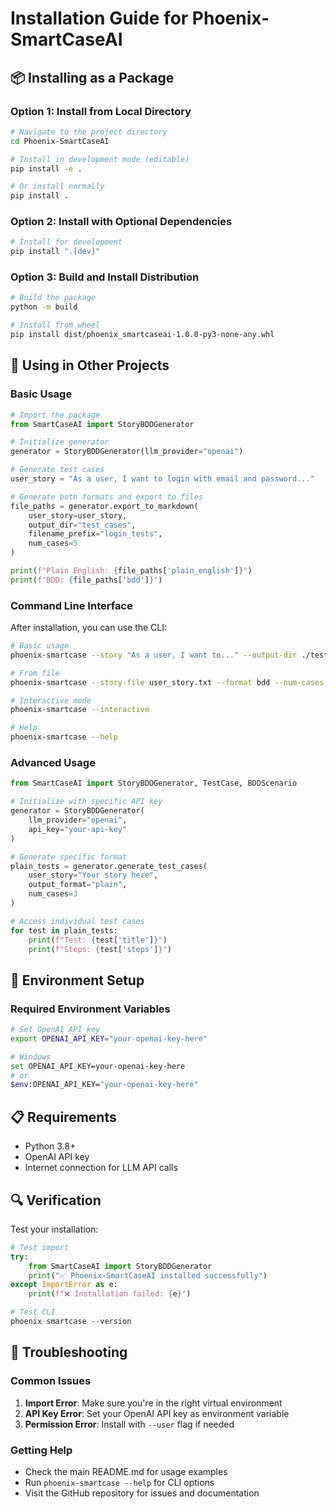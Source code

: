 # Installation Guide for Phoenix-SmartCaseAI

## 📦 Installing as a Package

### Option 1: Install from Local Directory

```bash
# Navigate to the project directory
cd Phoenix-SmartCaseAI

# Install in development mode (editable)
pip install -e .

# Or install normally
pip install .
```

### Option 2: Install with Optional Dependencies

```bash
# Install for development
pip install ".[dev]"
```

### Option 3: Build and Install Distribution

```bash
# Build the package
python -m build

# Install from wheel
pip install dist/phoenix_smartcaseai-1.0.0-py3-none-any.whl
```

## 🚀 Using in Other Projects

### Basic Usage

```python
# Import the package
from SmartCaseAI import StoryBDDGenerator

# Initialize generator
generator = StoryBDDGenerator(llm_provider="openai")

# Generate test cases
user_story = "As a user, I want to login with email and password..."

# Generate both formats and export to files
file_paths = generator.export_to_markdown(
    user_story=user_story,
    output_dir="test_cases",
    filename_prefix="login_tests",
    num_cases=5
)

print(f"Plain English: {file_paths['plain_english']}")
print(f"BDD: {file_paths['bdd']}")
```

### Command Line Interface

After installation, you can use the CLI:

```bash
# Basic usage
phoenix-smartcase --story "As a user, I want to..." --output-dir ./tests

# From file
phoenix-smartcase --story-file user_story.txt --format bdd --num-cases 10

# Interactive mode
phoenix-smartcase --interactive

# Help
phoenix-smartcase --help
```

### Advanced Usage

```python
from SmartCaseAI import StoryBDDGenerator, TestCase, BDDScenario

# Initialize with specific API key
generator = StoryBDDGenerator(
    llm_provider="openai",
    api_key="your-api-key"
)

# Generate specific format
plain_tests = generator.generate_test_cases(
    user_story="Your story here",
    output_format="plain",
    num_cases=3
)

# Access individual test cases
for test in plain_tests:
    print(f"Test: {test['title']}")
    print(f"Steps: {test['steps']}")
```

## 🔧 Environment Setup

### Required Environment Variables

```bash
# Set OpenAI API key
export OPENAI_API_KEY="your-openai-key-here"

# Windows
set OPENAI_API_KEY=your-openai-key-here
# or
$env:OPENAI_API_KEY="your-openai-key-here"
```

## 📋 Requirements

- Python 3.8+
- OpenAI API key
- Internet connection for LLM API calls

## 🔍 Verification

Test your installation:

```python
# Test import
try:
    from SmartCaseAI import StoryBDDGenerator
    print("✅ Phoenix-SmartCaseAI installed successfully")
except ImportError as e:
    print(f"❌ Installation failed: {e}")

# Test CLI
phoenix-smartcase --version
```

## 🐛 Troubleshooting

### Common Issues

1. **Import Error**: Make sure you're in the right virtual environment
2. **API Key Error**: Set your OpenAI API key as environment variable
3. **Permission Error**: Install with `--user` flag if needed

### Getting Help

- Check the main README.md for usage examples
- Run `phoenix-smartcase --help` for CLI options
- Visit the GitHub repository for issues and documentation
